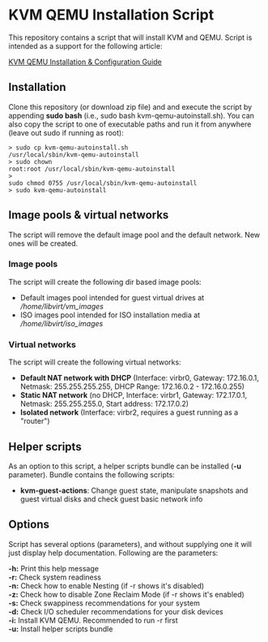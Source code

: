# KVM QEMU Installation Script
This repository contains a script that will install KVM and QEMU. Script is intended as a support for the following article:

[KVM QEMU Installation & Configuration Guide](https://zacks.eu/kvm-qemu-installation-configuration)

## Installation
Clone this repository (or download zip file) and and execute the script by appending **sudo bash** (i.e., sudo bash kvm-qemu-autoinstall.sh). You can also copy the script to one of executable paths and run it from anywhere (leave out sudo if running as root):

<code>> sudo cp kvm-qemu-autoinstall.sh /usr/local/sbin/kvm-qemu-autoinstall</code><br>
<code>> sudo chown root:root /usr/local/sbin/kvm-qemu-autoinstall</code><br>
<code>> sudo chmod 0755 /usr/local/sbin/kvm-qemu-autoinstall</code><br>
<code>> sudo kvm-qemu-autoinstall</code>

## Image pools & virtual networks
The script will remove the default image pool and the default network. New ones will be created.

### Image pools
The script will create the following dir based image pools:
  * Default images pool intended for guest virtual drives at */home/libvirt/vm_images*
  * ISO images pool intended for ISO installation media at */home/libvirt/iso_images*

### Virtual networks
The script will create the following virtual networks:
  * **Default NAT network with DHCP** (Interface: virbr0, Gateway: 172.16.0.1, Netmask: 255.255.255.255, DHCP Range: 172.16.0.2 - 172.16.0.255)
  * **Static NAT network** (no DHCP, Interface: virbr1, Gateway: 172.17.0.1, Netmask: 255.255.255.0, Start address: 172.17.0.2)
  * **Isolated network** (Interface: virbr2, requires a guest running as a "router")

## Helper scripts
As an option to this script, a helper scripts bundle can be installed (**-u** parameter). Bundle contains the following scripts:
  * **kvm-guest-actions**: Change guest state, manipulate snapshots and guest virtual disks and check guest basic network info

## Options
Script has several options (parameters), and without supplying one it will just display help documentation. Following are the parameters:

**-h:** Print this help message<br>
**-r:** Check system readiness<br>
**-n:** Check how to enable Nesting (if -r shows it's disabled)<br>
**-z:** Check how to disable Zone Reclaim Mode (if -r shows it's enabled)<br>
**-s:** Check swappiness recommendations for your system<br>
**-d:** Check I/O scheduler recommendations for your disk devices<br>
**-i:** Install KVM QEMU. Recommended to run -r first<br>
**-u:** Install helper scripts bundle<br>